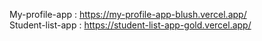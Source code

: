 My-profile-app : https://my-profile-app-blush.vercel.app/  
Student-list-app : https://student-list-app-gold.vercel.app/  

